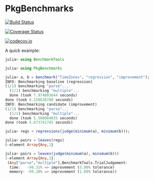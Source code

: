 # PkgBenchmarks

[![Build Status](https://travis-ci.org/omus/PkgBenchmarks.jl.svg?branch=master)](https://travis-ci.org/omus/PkgBenchmarks.jl)

[![Coverage Status](https://coveralls.io/repos/omus/PkgBenchmarks.jl/badge.svg?branch=master&service=github)](https://coveralls.io/github/omus/PkgBenchmarks.jl?branch=master)

[![codecov.io](http://codecov.io/github/omus/PkgBenchmarks.jl/coverage.svg?branch=master)](http://codecov.io/github/omus/PkgBenchmarks.jl?branch=master)

A quick example:

```julia
julia> using BenchmarkTools

julia> using PkgBenchmarks

julia> a, b = benchmark("TimeZones", "regression", "improvement");
INFO: Benchmarking baseline (regression)
(1/1) benchmarking "parse"...
  (1/1) benchmarking "multiple"...
  done (took 7.974803644 seconds)
done (took 8.150638788 seconds)
INFO: Benchmarking candidate (improvement)
(1/1) benchmarking "parse"...
  (1/1) benchmarking "multiple"...
  done (took 5.508084035 seconds)
done (took 5.673741745 seconds)

julia> regs = regressions(judge(minimum(a), minimum(b)));

julia> pairs = leaves(regs)
0-element Array{Any,1}

julia> pairs = leaves(judge(minimum(a), minimum(b)))
1-element Array{Any,1}:
 (Any["parse","multiple"],BenchmarkTools.TrialJudgement: 
  time:   -99.31% => improvement (5.00% tolerance)
  memory: -99.38% => improvement (1.00% tolerance))

```